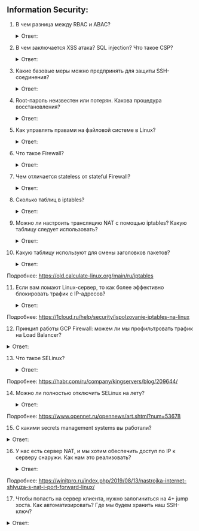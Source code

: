 ## Information Security:

1. В чем разница между RBAC и ABAC?
   <details>
      <summary> Ответ: </summary>

   ***Role-based access control (RBAC):***

    Суть подхода заключается в создании ролей, повторяющих бизнес-роли в компании, и присваивание их пользователям. На основе этих ролей проверяется возможность выполнения пользователем того или иного действия.

    Если бизнес-правила одномерны и все действия можно разбить по ролям (бухгалтер, менеджер, администратор и т. п.), такого подхода будет достаточно. Тогда одному бизнес-правилу будет соответствовать одна роль.

   ***Attribute-based access control (ABAC):***

    Чтобы справиться с нерешаемыми в рамках RBAC проблемами, был создан другой подход, который основывается на атрибутах.

    Основное отличие этого подхода в том, что каждая ситуация оценивается не с точки зрения роли пользователя и действия, которое он хочет совершить, а с точки зрения атрибутов, которые к ним относятся.

    Бизнес-правило, по сути, представляет собой набор условий, в которых различные атрибуты должны удовлетворять предъявляемым к ним требованиям.

   Подробнее: https://habr.com/ru/company/custis/blog/248649/
    </details>


2. В чем заключается XSS атака? SQL injection? Что такое CSP?
   <details>
      <summary> Ответ: </summary>

   ***XSS (англ. Cross-Site Scripting — «межсайтовый скриптинг»)*** — тип атаки на веб-системы, заключающийся во внедрении в выдаваемую веб-системой страницу вредоносного кода (который будет выполнен на компьютере пользователя при открытии им этой страницы) и взаимодействии этого кода с веб-сервером злоумышленника.

   ***SQL-инъекции — это один из видов XSS***. Суть этой атаки заключается в доступе к данным атакуемого сервиса или их изменению. Когда пользователь отправляет данные на веб-сайте, они попадают в веб-приложение, которое, в свою очередь, использует эти данные при доступе ко всей базе данных.

   ***CSP (Content Security Policy)*** — стандарт защиты сайтов от атак с внедрением контента, например XSS — межсайтового скриптинга. CSP описывает безопасные источники загрузки и блокирует ресурсы, которые не входят в «белый список».

   Подробнее: https://blog.skillfactory.ru/glossary/csp/
    </details>


3. Какие базовые меры можно предпринять для защиты SSH-соединения?
   <details>
      <summary> Ответ: </summary>

   ***Смена порта SSH***

   ***Отключение входа по паролю***

   ***Настройка устаревания пароля***

   ***Отключение root-доступа***

   ***Двухфакторная аутентификация для SSH***

   Подробнее: https://www.cloud4y.ru/blog/ssh-server-protection/
    </details>


4. Root-пароль неизвестен или потерян. Какова процедура восстановления?
   <details>
      <summary> Ответ: </summary>

   Подробнее: https://help.sweb.ru/entry/976/
    </details>


5. Как управлять правами на файловой системе в Linux?
   <details>
      <summary> Ответ: </summary>

   Для управления правами используется команда chmod. При использовании chmod вы можете устанавливать разрешения для пользователя (user), группы (group) и других (other). Вы можете использовать эту команду в двух режимах: относительный режим и абсолютный режим.

   Подробнее: https://habr.com/ru/post/469667/
    </details>


6. Что такое Firewall?
   <details>
      <summary> Ответ: </summary>

   Если говорить по-простому, то ***Firewall*** (иногда его еще называют брандмауэр)*** – это система, которая предотвращает несанкционированный доступ к сети. Файервол действует как «вышибала» на входе в сеть, проверяя идентификацию каждого, кто пытается войти. Любая попытка несанкционированного доступа блокируется автоматически.

   ***Firewall*** добавляет важный уровень защиты в механизм передачи данных. Файервол «сидит» между вашим компьютером и компьютером получателя, проверяя каждый пакет, который проходит через него. Любой сетевой трафик, который был подделан, поступает от неавторизованного или непризнанного источника, является подозрительным, а потому автоматически блокируется.

   ***Firewall*** – это совсем не то же самое, что и антивирус: он не проверяет, содержат ли входящие пакеты вредоносную программу. Но он автоматически блокирует наиболее опасный сетевой трафик, чтобы не допускать хакеров и кибер-преступников. Однако подобно антивирусным системам, хороший файервол также регулярно обновляется, а потому он способен блокировать самые новые угрозы и подозрительную активность.
    
   Подробнее: https://www.cloudav.ru/mediacenter/security/what-is-a-firewall/
    </details>


7. Чем отличается stateless от stateful Firewall?
   <details>
      <summary> Ответ: </summary>

   ***stateful*** - это фаервол, "запоминающий" состояние соединения (либо генерирующий динамические правила для прохождения пакетов, которые (правила) после определенного промежутка времени "забываются").

   ***stateless*** firewall - это фаервол без запоминания состояния, т. о. необходимо статически прописывать необходимые правила.

   Подробнее: https://itsecforu.ru/2018/01/17/в-чем-отличие-stateless-от-stateful-фаевролов/
    </details>


8. Сколько таблиц в iptables?
   <details>
      <summary> Ответ: </summary>

   В ipchains была представлена новая концепция — возможность создавать новые цепочки правил и переход пакетов между цепочками, а в iptables концепция была расширена до четырёх таблиц (в современных netfilter - более четырех), разграничивающих цепочки правил по задачам: фильтрация, NAT, и модификация пакетов.

   ***Цепочки организованны в 4 таблицы:***

   ***raw*** — пакет проходит данную таблицу до передачи системе определения состояний. Используется редко, например для маркировки пакетов, которые НЕ должны обрабатываться системой определения состояний. Для этого в правиле указывается действие NOTRACK. Содержитcя в цепочках PREROUTING и OUTPUT.

   ***mangle*** — содержит правила модификации (обычно полей заголовка) IP‐пакетов. Среди прочего, поддерживает действия TTL, TOS, и MARK (для изменения полей TTL и TOS, и для изменения маркеров пакета). Редко необходима и может быть опасна. Содержится во всех пяти стандартных цепочках.

   ***nat*** — предназначена для подмены адреса отправителя или получателя. Данную таблицу проходят только первый пакет из потока, трансляция адресов или маскировка (подмена адреса отправителя или получателя) применяются ко всем последующим пакетам в потоке автоматически. Поддерживает действия DNAT, SNAT, MASQUERADE, REDIRECT. Содержится в цепочках PREROUTING, OUTPUT, и POSTROUTING.

   ***filter*** — основная таблица, используется по умолчанию если название таблицы не указано. Используется для фильтрации пакетов. Содержится в цепочках INPUT, FORWARD, и OUTPUT.

   Подробнее: https://www.k-max.name/linux/netfilter-iptables-v-linux/
    </details>


9. Можно ли настроить трансляцию NAT с помощью iptables? Какую таблицу следует использовать?
   <details>
      <summary> Ответ: </summary>

   ***Таблица NAT (-t nat)***

   Подробнее: https://www.opennet.ru/base/net/iptables_nat.txt.html
    </details>


10. Какую таблицу используют для смены заголовков пакетов?
    <details>
      <summary> Ответ: </summary>

    ***Таблица: mangle***

    ***Цепочка: PREROUTING***

    Обычно эта цепочка используется для внесения изменений в заголовок пакета, например для изменения битов TOS и пр..

   Подробнее: https://old.calculate-linux.org/main/ru/iptables
   </details>


11. Если вам ломают Linux-сервер, то как более эффективно блокировать трафик с IP-адресов?
    <details>
      <summary> Ответ: </summary>

    ***Блокировка ip-адресов:***

    Часто возникает задача блокирования ip-адресов. Например, вы заметили, что IP 11.22.121.122 постоянно пытается атаковать ваш сервер, и вы хотите его заблокировать. Нужно просто заблокировать все входящие пакеты с этого IP-адреса. Чтобы это сделать, нужно добавить следующее правило в цепочку INPUT таблицы filter. В примере имя таблицы указано явно, без использования ключа t правило попадает в таблицу по умолчанию:

     > iptables -t filter -A INPUT -s 11.22.121.122 -j REJECT
    
    Здесь:

    * t - указывает, в какую таблицу будет входить правило;
    
    * A - указывает на добавление (Append) правила в цепочку INPUT;
    
    * s - указывает источник;
    
    * j - указывает iptables на отклонение трафика с помощью цели REJECT.
    
    Также можете блокировать диапазоны IP-адресов, используя CIDR-нотацию. Если необходимо заблокировать все IP-адреса от 11.22.121.0 до 11.22.121.255, это можно сделать с помощью команды:

    > iptables -A INPUT -s 11.22.121.0/24 -j REJECT
    
    Если необходимо заблокировать исходящий трафик на конкретный ip, используется цепочка OUTPUT и флаг -d для указания ip-адреса назначения:

    > iptables -A OUTPUT -d 31.13.78.35 -j DROP

   Подробнее: https://1cloud.ru/help/security/ispolzovanie-iptables-na-linux
   </details>


12. Принцип работы GCP Firewall: можем ли мы профильтровать трафик на Load Balancer?
   <details>
      <summary> Ответ: </summary>

Подробнее: https://linux-notes.org/rabota-s-google-cloud-platform-compute-firewall-i-terraform-v-unix-linux/
   </details>


13. Что такое SELinux?
    <details>
      <summary> Ответ: </summary>

    ***SELinux (SELinux)*** — это система принудительного контроля доступа, реализованная на уровне ядра. Впервые эта система появилась в четвертой версии CentOS, а в 5 и 6 версии реализация была существенно дополнена и улучшена. Эти улучшения позволили SELinux стать универсальной системой, способной эффективно решать массу актуальных задач. Стоит помнить, что классическая система прав Unix применяется первой, и управление перейдет к SELinux только в том случае, если эта первичная проверка будет успешно пройдена.

Подробнее: https://habr.com/ru/company/kingservers/blog/209644/
   </details>


14. Можно ли полностью отключить SELinux на лету?
    <details>
      <summary> Ответ: </summary>

    Для отключения SELinux потребуется перезагрузить систему с передачей параметра "selinux=0" в командной строке ядра. Отключение через изменение настроек /etc/selinux/config (SELINUX=disabled) поддерживаться не будет.

Подробнее: https://www.opennet.ru/opennews/art.shtml?num=53678
   </details>


15. С какими secrets management systems вы работали?
   <details>
      <summary> Ответ: </summary>

Подробнее: https://delinea.com/blog/secrets-management
   </details>


16. У нас есть сервер NAT, и мы хотим обеспечить доступ по IP к серверу снаружи. Как нам это реализовать?
    <details>
      <summary> Ответ: </summary>

    ***Настройка интернет-шлюза с NAT и Port Forwarding***

Подробнее: https://winitpro.ru/index.php/2019/08/13/nastrojka-internet-shlyuza-s-nat-i-port-forward-linux/
   </details>


17. Чтобы попасть на сервер клиента, нужно залогиниться на 4+ jump хоста. Как автоматизировать? Где мы будем хранить наш SSH-ключ?
   <details>
      <summary> Ответ: </summary>

Подробнее: https://habr.com/ru/company/cloud4y/blog/530516/
   </details>
